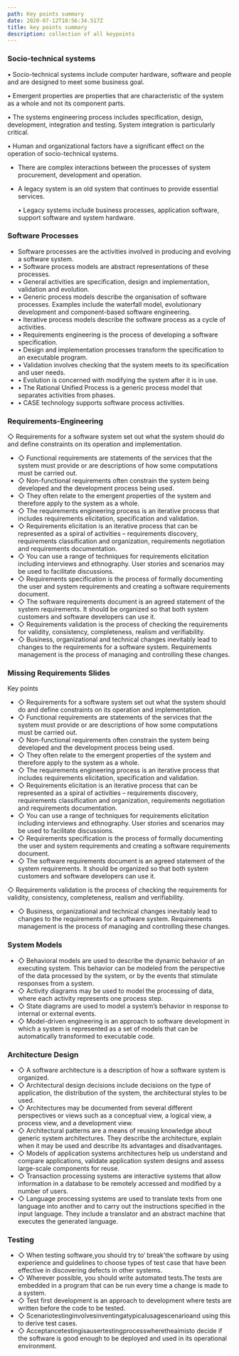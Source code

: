 ```yaml
---
path: Key points summary
date: 2020-07-12T18:56:34.517Z
title: key points summary
description: collection of all keypoints
---
```

### **Socio-technical systems**

• Socio-technical systems include computer hardware, software and people and are designed to meet some business goal.

• Emergent properties are properties that are characteristic of the system as a whole and not its component parts.

• The systems engineering process includes specification, design, development, integration and testing. System integration is particularly critical.

• Human and organizational factors have a significant effect on the operation of socio-technical systems.

* There are complex interactions between the processes of system procurement, development and operation.
* A legacy system is an old system that continues to provide essential services.

  • Legacy systems include business processes, application software, support software and system hardware.



### Software Processes

* Software processes are the activities involved in producing and evolving a software system.
* • Software process models are abstract representations of these processes.
* • General activities are specification, design and implementation, validation and evolution.
* • Generic process models describe the organisation of software processes. Examples include the waterfall model, evolutionary development and component-based software engineering.
* • Iterative process models describe the software process as a cycle of activities.
* • Requirements engineering is the process of developing a software specification.
* • Design and implementation processes transform the specification to an executable program.
* • Validation involves checking that the system meets to its specification and user needs.
* • Evolution is concerned with modifying the system after it is in use.
* • The Rational Unified Process is a generic process model that separates activities from phases.
* • CASE technology supports software process activities.



### Requirements-Engineering

◇ Requirements for a software system set out what the system should do and define constraints on its operation and implementation.

* ◇ Functional requirements are statements of the services that the system must provide or are descriptions of how some computations must be carried out.
* ◇ Non-functional requirements often constrain the system being developed and the development process being used.
* ◇ They often relate to the emergent properties of the system and therefore apply to the system as a whole.
* ◇ The requirements engineering process is an iterative process that includes requirements elicitation, specification and validation.
* ◇ Requirements elicitation is an iterative process that can be represented as a spiral of activities – requirements discovery, requirements classification and organization, requirements negotiation and requirements documentation.
* ◇ You can use a range of techniques for requirements elicitation including interviews and ethnography. User stories and scenarios may be used to facilitate discussions.
* ◇ Requirements specification is the process of formally documenting the user and system requirements and creating a software requirements document.
* ◇ The software requirements document is an agreed statement of the system requirements. It should be organized so that both system customers and software developers can use it.
* ◇ Requirements validation is the process of checking the requirements for validity, consistency, completeness, realism and verifiability.
* ◇ Business, organizational and technical changes inevitably lead to changes to the requirements for a software system. Requirements management is the process of managing and controlling these changes.



### Missing Requirements Slides

Key points

* ◇ Requirements for a software system set out what the system should do and define constraints on its operation and implementation.
* ◇ Functional requirements are statements of the services that the system must provide or are descriptions of how some computations must be carried out.
* ◇ Non-functional requirements often constrain the system being developed and the development process being used.
* ◇ They often relate to the emergent properties of the system and therefore apply to the system as a whole.
* ◇ The requirements engineering process is an iterative process that includes requirements elicitation, specification and validation.
* ◇ Requirements elicitation is an iterative process that can be represented as a spiral of activities – requirements discovery, requirements classification and organization, requirements negotiation and requirements documentation.
* ◇ You can use a range of techniques for requirements elicitation including interviews and ethnography. User stories and scenarios may be used to facilitate discussions.
* ◇ Requirements specification is the process of formally documenting the user and system requirements and creating a software requirements document.
* ◇ The software requirements document is an agreed statement of the system requirements. It should be organized so that both system customers and software developers can use it.

◇ Requirements validation is the process of checking the requirements for validity, consistency, completeness, realism and verifiability.

* ◇ Business, organizational and technical changes inevitably lead to changes to the requirements for a software system. Requirements management is the process of managing and controlling these changes.



### System Models

* ◇ Behavioral models are used to describe the dynamic behavior of an executing system. This behavior can be modeled from the perspective of the data processed by the system, or by the events that stimulate responses from a system.
* ◇ Activity diagrams may be used to model the processing of data, where each activity represents one process step.
* ◇ State diagrams are used to model a system’s behavior in response to internal or external events.
* ◇ Model-driven engineering is an approach to software development in which a system is represented as a set of models that can be automatically transformed to executable code.



### Architecture Design

* ◇ A software architecture is a description of how a software system is organized.
* ◇ Architectural design decisions include decisions on the type of application, the distribution of the system, the architectural styles to be used.
* ◇ Architectures may be documented from several different perspectives or views such as a conceptual view, a logical view, a process view, and a development view.
* ◇ Architectural patterns are a means of reusing knowledge about generic system architectures. They describe the architecture, explain when it may be used and describe its advantages and disadvantages.
* ◇ Models of application systems architectures help us understand and compare applications, validate application system designs and assess large-scale components for reuse.
* ◇ Transaction processing systems are interactive systems that allow information in a database to be remotely accessed and modified by a number of users.
* ◇ Language processing systems are used to translate texts from one language into another and to carry out the instructions specified in the input language. They include a translator and an abstract machine that executes the generated language.



### Testing

* ◇ When testing software,you should try to‘ break’the software by using experience and guidelines to choose types of test case that have been effective in discovering defects in other systems.
* ◇ Wherever possible, you should write automated tests.The tests are embedded in a program that can be run every time a change is made to a system.
* ◇ Test first development is an approach to development where tests are written before the code to be tested.
* ◇ Scenariotestinginvolvesinventingatypicalusagescenarioand using this to derive test cases.
* ◇ Acceptancetestingisausertestingprocesswheretheaimisto decide if the software is good enough to be deployed and used in its operational environment.